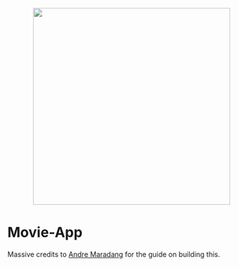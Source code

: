 <p align="center"><img src="https://i.pinimg.com/originals/c7/4f/d0/c74fd0c29f1d0451aebd536f005ac02d.png" width="400"></p>


# Movie-App

Massive credits to [Andre Maradang](https://github.com/drehimself) for the guide on building this.
